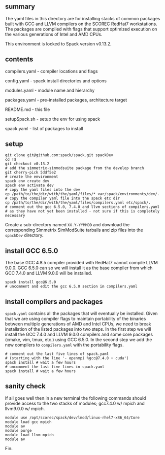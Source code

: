 ## summary

The yaml files in this directory are for installing stacks of common packages
built with GCC and LLVM compilers on the SCOREC RedHat7 workstations.  The
packages are compiled with flags that support optimized execution on the various
generations of Intel and AMD CPUs.

This environment is locked to Spack version v0.13.2.

## contents

compilers.yaml - compiler locations and flags

config.yaml - spack install directories and options

modules.yaml - module name and hierarchy

packages.yaml - pre-installed packages, architecture target

README.md - this file

setupSpack.sh - setup the env for using spack

spack.yaml - list of packages to install

## setup

```
git clone git@github.com:spack/spack.git spackDev
cd !$
git checkout v0.13.2
# add the simmetrix-simmodsuite package from the develop branch
git cherry-pick 5ddf5e2
# create the environment
spack env create dev
spack env activate dev
# copy the yaml files into the dev
cp /path/to/the/dir/with/the/yaml/files/* var/spack/environments/dev/.
# copy the compiler yaml file into the spack etc dir
cp /path/to/the/dir/with/the/yaml/files/compilers.yaml etc/spack/.
# comment out the gcc 6.5.0, 7.4.0 and llvm sections of compilers.yaml 
# as they have not yet been installed - not sure if this is completely necessary
```

Create a sub-directory named `XX.Y-YYMMDD` and download the corresponding
Simmetrix SimModSuite tarballs and zip files into the `spackDev` directory.

## install GCC 6.5.0

The base GCC 4.8.5 compiler provided with RedHat7 cannot compile LLVM 9.0.0. GCC
6.5.0 can so we will install it as the base compiler from which GCC 7.4.0 and
LLVM 9.0.0 will be installed.

```
spack install gcc@6.5.0
# uncomment and edit the gcc 6.5.0 section in compilers.yaml
```

## install compilers and packages

`spack.yaml` contains all the packages that will eventually be installed.  Given that we
are using compiler flags to maintain portability of the binaries between
multiple generations of AMD and Intel CPUs, we need to break installation of the
listed packages into two steps.  In the first step we will install the GCC 7.4.0
and LLVM 9.0.0 compilers and some core packages (cmake, vim, tmux, etc.) using
GCC 6.5.0.  In the second step we add the new compilers to `compilers.yaml` with
the portability flags.

```
# comment out the last five lines of spack.yaml 
# (starting with the line '- openmpi %gcc@7.4.0 + cuda')
spack install # wait a few hours
# uncomment the last five lines in spack.yaml
spack install # wait a few hours
```

## sanity check

If all goes well then in a new terminal the following commands should provide
access to the two stacks of modules; gcc7.4.0 w/ mpich and llvm9.0.0 w/ mpich.

```
module use /opt/scorec/spack/dev/lmod/linux-rhel7-x86_64/Core
module load gcc mpich
module av
module purge
module load llvm mpich
module av
```

Fin.

